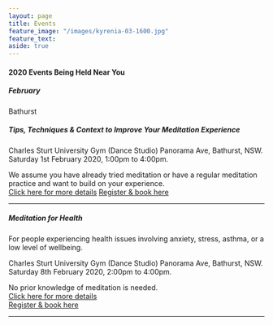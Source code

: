 ```yaml
---
layout: page
title: Events
feature_image: "/images/kyrenia-03-1600.jpg"
feature_text: 
aside: true 
---
```


#### 2020 Events Being Held Near You

##### February
Bathurst

##### Tips, Techniques & Context to Improve Your Meditation Experience
Charles Sturt University Gym (Dance Studio) Panorama Ave, Bathurst, NSW.
Saturday 1st February 2020, 1:00pm to 4:00pm.

We assume you have already tried meditation or have a regular meditation practice and want to build on your experience. <br>
[Click here for more details](/courses) 
[Register & book here](https://www.eventbrite.com/e/69967605993x)

---

##### Meditation for Health
For people experiencing health issues involving anxiety, stress, asthma, or a low level of wellbeing. 

Charles Sturt University Gym (Dance Studio) Panorama Ave, Bathurst, NSW.
Saturday 8th February 2020, 2:00pm to 4:00pm.

No prior knowledge of meditation is needed.  
[Click here for more details](/courses) <br>
[Register & book here](https://www.eventbrite.com/e/77062615357)

---





 